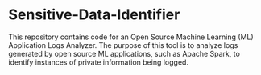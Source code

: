 # Sensitive-Data-Identifier
This repository contains code for an Open Source Machine Learning (ML) Application Logs Analyzer. The purpose of this tool is to analyze logs generated by open source ML applications, such as Apache Spark, to identify instances of private information being logged.
